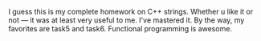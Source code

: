 I guess this is my complete homework on C++ strings. Whether u like it or not — it was at least very useful to me. I've mastered it.
By the way, my favorites are task5 and task6. Functional programming is awesome.
